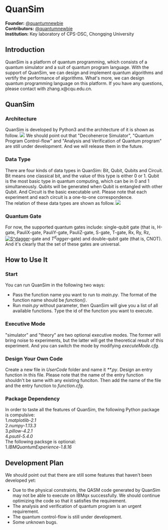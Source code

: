 # QuanSim
**Founder:** [@quantumnewbie](https://github.com/zhangxin20121923)  <br/>
**Contributors:** [@quantumnewbie](https://github.com/zhangxin20121923)  <br/>
**Institution:** Key laboratory of CPS-DSC, Chongqing University
## Introduction
QuanSim is a platform of quantum programming, which consists of a quantum simulator and a suit of quantum program language. With the support of QuanSim, we can design and implement quantum algorithms and vertify the performance of algorithms. What's more, we can design quantum programming language on this platform. If you have any questions, please contact with zhang.x\@cqu.edu.cn.
## QuanSim
### Architecture
QuanSim is developed by Python3 and the architecture of it is shown as follow.
![](https://raw.githubusercontent.com/zhangxin20121923/QuanSim/master/pic/QuanSim-FrameWork.png) 
We should point out that "Decohenerce Simulator", "Quantum Program Control-flow" and "Analysis and Verification of Quantum program" are still under development. And we will release them in the future.

### Data Type
There are four kinds of data types in QuanSim: Bit, Qubit, Qubits and Circuit. Bit means one classical bit, and the value of this type is either 0 or 1. Qubit is the most basic type in quantum computing, which can be in 0 and 1 simultaneously. Qubits will be generated when Qubit is entangled with other Qubit. And Circuit is the basic executable unit. Please note that each experiment and each circuit is a one-to-one correspondence.<br/>
The relation of these data types are shown as follow.
![](https://raw.githubusercontent.com/zhangxin20121923/QuanSim/master/pic/QuanSim-datatype.png) 

### Quantum Gate
For now, the supported quantum gates include: single-qubit gate (that is, H-gate, PauliX-gate, PauliY-gate, PauliZ-gate, S-gate, T-gate, Rx, Ry, Rz, <a href="https://www.codecogs.com/eqnedit.php?latex=S^dagger" target="_blank"><img src="https://latex.codecogs.com/gif.latex?S^dagger" title="S^dagger" /></a>-gate and $T^dagger$-gate) and double-qubit gate (that is, CNOT). And it's clearly that the set of these gates are universal. <br/>

## How to Use It
### Start
You can run QuanSim in the following two ways:<br/>
* Pass the function name you want to run to *main.py*. The format of the function name should be *function()*. <br/>
* Run *main.py* without parameter, then QuanSim will give you a list of all available functions. Type the id of the function you want to execute.<br/>

### Executive Mode
"simulator" and "theory" are two optional executive modes. The former will bring noise to experiments, but the latter will get the theoretical result of this experiment. And you can switch the mode by modifying *executeMode.cfg*.

### Design Your Own Code
Create a new file in *UserCode* folder and name it *\*\*.py*. Design an entry function in this file. Please note that the name of the entry function shouldn't be same with any existing funciton. Then add the name of the file and the entry function to *function.cfg*.

### Package Dependency
In order to taste all the features of QuanSim, the following Python package is compulsive:<br/>
1.*matplotlib-2.1*<br/>
2.*numpy-1.13.3*<br/>
3.*pillow-4.2.1*<br/>
4.*psutil-5.4.0*<br/>
The following packsge is optional:<br/>
1.*IBMQuantumExperience-1.8.16*

## Development Plan
We should point out that there are still some features that haven't been developed yet:
* Due to the physical constraints, the QASM code generated by QuanSim  may not be able to execute on IBMqx successfully. We should continue optimizing the code so that it satisfies the requirement.<br/>
* The analysis and verification of quantum program is an urgent requirement. <br/>
* The quantum control-flow is still under development.<br/>
* Some unknown bugs.<br/>

